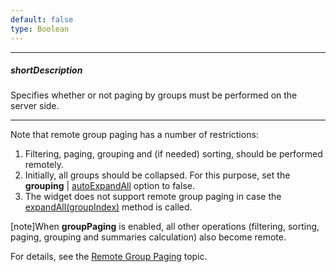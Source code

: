 ```yaml
---
default: false
type: Boolean
---
```

---
##### shortDescription
Specifies whether or not paging by groups must be performed on the server side.

---
Note that remote group paging has a number of restrictions:

1. Filtering, paging, grouping and (if needed) sorting, should be performed remotely. 
2. Initially, all groups should be collapsed. For this purpose, set the **grouping** | [autoExpandAll](/api-reference/10%20UI%20Widgets/dxDataGrid/1%20Configuration/grouping/autoExpandAll.md '/Documentation/ApiReference/UI_Widgets/dxDataGrid/Configuration/grouping/#autoExpandAll') option to false.
3. The widget does not support remote group paging in case the [expandAll(groupIndex)](/Documentation/16_2/ApiReference/UI_Widgets/dxDataGrid/Methods/#expandAllgroupIndex) method is called.
 
[note]When **groupPaging** is enabled, all other operations (filtering, sorting, paging, grouping and summaries calculation) also become remote. 

For details, see the [Remote Group Paging](/concepts/05%20Widgets/DataGrid/013%20Features%20for%20Remote%20Data/010%20Remote%20Group%20Paging.md '/Documentation/Guide/Widgets/DataGrid/Features_for_Remote_Data/Remote_Group_Paging/') topic.